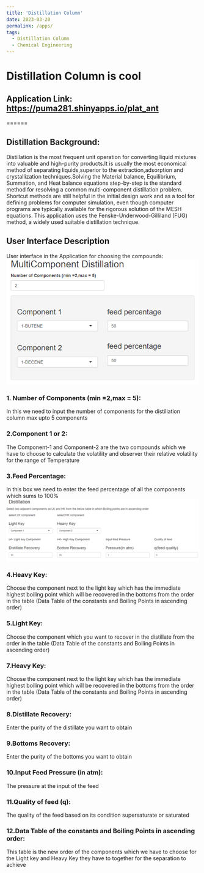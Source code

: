 ```yaml
---
title: 'Distillation Column'
date: 2023-03-20
permalink: /apps/
tags:
  - Distillation Column
  - Chemical Engineering
---
```



Distillation Column is cool
======
## Application Link: <a href="https://puma281.shinyapps.io/plat_ant">https://puma281.shinyapps.io/plat_ant</a>
======

## Distillation Background:
Distillation is the most frequent unit operation for converting liquid mixtures into valuable and high-purity products.It is usually the most economical method of separating liquids,superior to the extraction,adsorption and crystallization techniques.Solving the Material balance, Equilibrium, Summation, and Heat balance equations step-by-step is the standard method for resolving a common multi-component distillation problem. Shortcut methods are still helpful in the initial design work and as a tool for defining problems for computer simulation, even though computer programs are typically available for the rigorous solution of the MESH equations. This application uses the Fenske-Underwood-Gilliland (FUG) method, a widely used suitable distillation technique.

## User Interface Description
User interface in the Application for choosing the compounds:
<br/><img src='/images/multi-1.png'>
### 1. Number of Components (min =2,max = 5):
In this we need to input the number of components for the distillation column max upto 5 components
### 2.Component 1 or 2:
The Component-1 and Component-2 are the two compounds which we have to choose to calculate the volatility and observer their relative volatility for the range of Temperature
### 3.Feed Percentage:
In this box we need to enter the feed percentage of all the components which sums to 100%
<br/><img src='/images/multi-2.png'>
### 4.Heavy Key:
Choose the component next to the light key which has the immediate highest boiling point which will be recovered in the bottoms from the order in the table (Data Table of the constants and Boiling Points in ascending order)
### 5.Light Key:
Choose the component which you want to recover in the distillate from the order in the table (Data Table of the constants and Boiling Points in ascending order)

### 7.Heavy Key:
Choose the component next to the light key which has the immediate highest boiling point which will be recovered in the bottoms from the order in the table (Data Table of the constants and Boiling Points in ascending order)

### 8.Distillate Recovery:
Enter the purity of the distillate you want to obtain

### 9.Bottoms Recovery:
Enter the purity of the bottoms you want to obtain

### 10.Input Feed Pressure (in atm):
The pressure at the input of the feed

### 11.Quality of feed (q):
The quality of the feed based on its condition supersaturate or saturated

### 12.Data Table of the constants and Boiling Points in ascending order:
This table is the new order of the components which we have to choose for the Light key and Heavy Key they have to together for the separation to achieve
